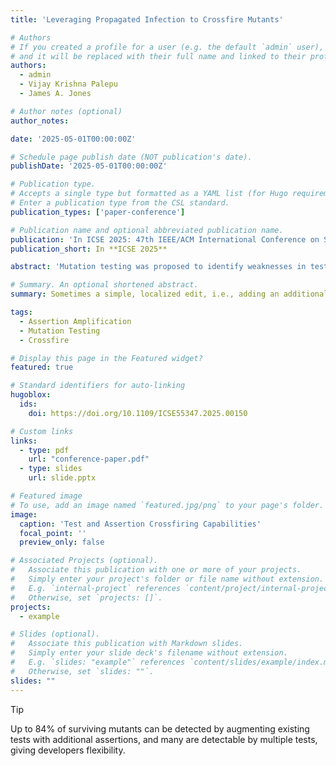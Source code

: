 ```yaml
---
title: 'Leveraging Propagated Infection to Crossfire Mutants'

# Authors
# If you created a profile for a user (e.g. the default `admin` user), write the username (folder name) here
# and it will be replaced with their full name and linked to their profile.
authors:
  - admin
  - Vijay Krishna Palepu
  - James A. Jones

# Author notes (optional)
author_notes:

date: '2025-05-01T00:00:00Z'

# Schedule page publish date (NOT publication's date).
publishDate: '2025-05-01T00:00:00Z'

# Publication type.
# Accepts a single type but formatted as a YAML list (for Hugo requirements).
# Enter a publication type from the CSL standard.
publication_types: ['paper-conference']

# Publication name and optional abbreviated publication name.
publication: 'In ICSE 2025: 47th IEEE/ACM International Conference on Software Engineering'
publication_short: In **ICSE 2025**

abstract: 'Mutation testing was proposed to identify weaknesses in test suites by repeatedly generating artificially faulty versions of the software (i.e., mutants) and determining if the test suite is sufficient to detect them (i.e., kill them). When the tests are insufficient, each surviving mutant provides an opportunity to improve the test suite. We conducted a study and found that many such surviving mutants (up to 84% for the subjects of our study) are detectable by simply augmenting existing tests with additional assertions, or assertion amplification. Moreover, we find that many of these mutants are detectable by multiple existing tests, giving developers options for how to detect them. To help with these challenges, we created a technique that performs memory-state analysis to identify candidate assertions that developers can use to detect the surviving mutants. Additionally, we build upon prior research that identifies “crossfiring” opportunities - tests that coincidentally kill multiple mutants. To this end, we developed a theoretical model that describes the varying granularities that crossfiring can occur in the existing test suite, which provide opportunities and options for how to kill surviving mutants. We operationalize this model to an accompanying technique that optimizes the assertion amplification of the existing tests to crossfire multiple mutants with fewer added assertions, optionally concentrated within fewer tests. Our experiments show that we can kill all surviving mutants that are detectable with existing test data with only 1.1% of the identified assertion candidates, and increasing by a factor of 6x, on average, the number of killed mutants from amplified tests, over tests that do not crossfire.'

# Summary. An optional shortened abstract.
summary: Sometimes a simple, localized edit, i.e., adding an additional assertion, may substantially improve the test suite effectiveness by crossfiring mutants.

tags:
  - Assertion Amplification
  - Mutation Testing
  - Crossfire

# Display this page in the Featured widget?
featured: true

# Standard identifiers for auto-linking
hugoblox:
  ids:
    doi: https://doi.org/10.1109/ICSE55347.2025.00150

# Custom links
links:
  - type: pdf
    url: "conference-paper.pdf"
  - type: slides
    url: slide.pptx

# Featured image
# To use, add an image named `featured.jpg/png` to your page's folder.
image:
  caption: 'Test and Assertion Crossfiring Capabilities'
  focal_point: ''
  preview_only: false

# Associated Projects (optional).
#   Associate this publication with one or more of your projects.
#   Simply enter your project's folder or file name without extension.
#   E.g. `internal-project` references `content/project/internal-project/index.md`.
#   Otherwise, set `projects: []`.
projects:
  - example

# Slides (optional).
#   Associate this publication with Markdown slides.
#   Simply enter your slide deck's filename without extension.
#   E.g. `slides: "example"` references `content/slides/example/index.md`.
#   Otherwise, set `slides: ""`.
slides: ""
---
```


> [!Tip]
> Up to 84% of surviving mutants can be detected by augmenting existing tests with additional assertions, and many are detectable by multiple tests, giving developers flexibility.

<!--# Add the publication's **full text** or **supplementary notes** here. You can use rich formatting such as including [code, math, and images](https://docs.hugoblox.com/content/writing-markdown-latex/).-->
